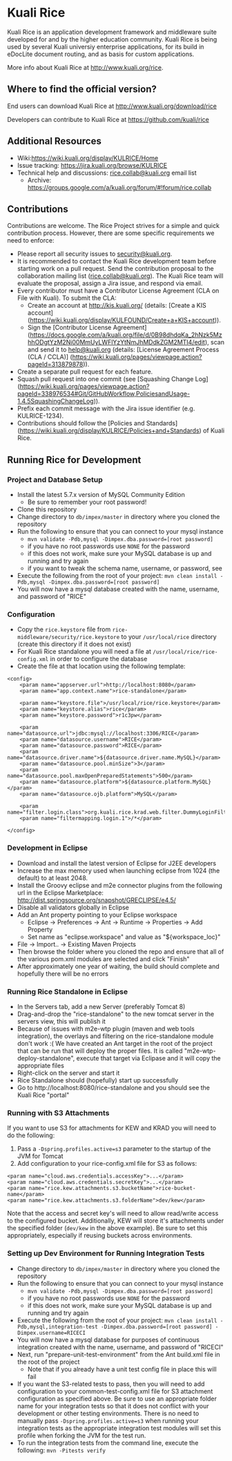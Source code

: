 # Kuali Rice

Kuali Rice is an application development framework and middleware suite developed for and by the higher education community.  Kuali Rice is being used by several Kuali universiy enterprise applications, for its build in eDocLite document routing, and as basis for custom applications.

More info about Kuali Rice at http://www.kuali.org/rice.

## Where to find the official version?

End users can download Kuali Rice at http://www.kuali.org/download/rice

Developers can contribute to Kuali Rice at https://github.com/kuali/rice

## Additional Resources

* Wiki:https://wiki.kuali.org/display/KULRICE/Home
* Issue tracking: https://jira.kuali.org/browse/KULRICE
* Technical help and discussions: rice.collab@kuali.org email list 
  * Archive: https://groups.google.com/a/kuali.org/forum/#!forum/rice.collab

## Contributions

Contributions are welcome. The Rice Project strives for a simple and quick contribution process.  However, there are some specific requirements we need to enforce:
* Please report all security issues to security@kuali.org. 
* It is recommended to contact the Kuali Rice development team before starting work on a pull request.  Send the contribution proposal to the collaboration mailing list (rice.collab@kuali.org). The Kuali Rice team will evaluate the proposal, assign a Jira issue, and respond via email.
* Every contributor must have a Contributor License Agreement (CLA on File with Kuali).  To submit the CLA:
  * Create an account at http://kis.kuali.org/ (details: [Create a KIS account] (https://wiki.kuali.org/display/KULFOUND/Create+a+KIS+account)).
  * Sign the [Contributor License Agreement] (https://docs.google.com/a/kuali.org/file/d/0B98dhdqKa_2hNzk5MzhhODgtYzM2Ni00MmUyLWFlYzYtNmJhMDdkZGM2MTI4/edit), scan and send it to help@kuali.org (details: [License Agreement Process (CLA / CCLA)] (https://wiki.kuali.org/pages/viewpage.action?pageId=313879878)).
* Create a separate pull request for each feature.
* Squash pull request into one commit (see [Squashing Change Log] (https://wiki.kuali.org/pages/viewpage.action?pageId=338976534#Git/GitHubWorkflow,PoliciesandUsage-1.4.5SquashingChangeLog)).
* Prefix each commit message with the Jira issue identifier (e.g. KULRICE-1234).
* Contributions should follow the [Policies and Standards] (https://wiki.kuali.org/display/KULRICE/Policies+and+Standards) of Kuali Rice. 

## Running Rice for Development

### Project and Database Setup

* Install the latest 5.7.x version of MySQL Community Edition
  * Be sure to remember your root password!
* Clone this repository 
* Change directory to `db/impex/master` in directory where you cloned the repository
* Run the following to ensure that you can connect to your mysql instance
  * ```mvn validate -Pdb,mysql -Dimpex.dba.password=[root password]```
  * if you have no root passwords use `NONE` for the password
  * if this does not work, make sure your MySQL database is up and running and try again
  * if you want to tweak the schema name, username, or password, see [](https://wiki.kuali.org/display/KULRICE/Load+Impex+Data+via+Maven)
* Execute the following from the root of your project:
```mvn clean install -Pdb,mysql -Dimpex.dba.password=[root password]```
* You will now have a mysql database created with the name, username, and password of "RICE"

### Configuration

* Copy the `rice.keystore` file from `rice-middleware/security/rice.keystore` to your `/usr/local/rice` directory (create this directory if it does not exist)
* For Kuali Rice standalone you will need a file at `/usr/local/rice/rice-config.xml` in order to configure the database
* Create the file at that location using the following template:
```
<config>
    <param name="appserver.url">http://localhost:8080</param>
    <param name="app.context.name">rice-standalone</param>
    
    <param name="keystore.file">/usr/local/rice/rice.keystore</param>
    <param name="keystore.alias">rice</param>
    <param name="keystore.password">r1c3pw</param>

    <param name="datasource.url">jdbc:mysql://localhost:3306/RICE</param>
    <param name="datasource.username">RICE</param>
    <param name="datasource.password">RICE</param>
    <param name="datasource.driver.name">${datasource.driver.name.MySQL}</param>
    <param name="datasource.pool.minSize">3</param>
    <param name="datasource.pool.maxOpenPreparedStatements">500</param>
    <param name="datasource.platform">${datasource.platform.MySQL}</param>
    <param name="datasource.ojb.platform">MySQL</param>
    
    <param name="filter.login.class">org.kuali.rice.krad.web.filter.DummyLoginFilter</param>
    <param name="filtermapping.login.1">/*</param>

</config>
```

### Development in Eclipse

* Download and install the latest version of Eclipse for J2EE developers
* Increase the max memory used when launching eclipse from 1024 (the default) to at least 2048.
* Install the Groovy eclipse and m2e connector plugins from the following url in the Eclipse Marketplace: http://dist.springsource.org/snapshot/GRECLIPSE/e4.5/
* Disable all validators globally in Eclipse
* Add an Ant property pointing to your Eclipse workspace
  * Eclipse -> Preferences -> Ant -> Runtime -> Properties -> Add Property
  * Set name as "eclipse.workspace" and value as "${workspace_loc}"
* File -> Import.. -> Existing Maven Projects
* Then browse the folder where you cloned the repo and ensure that all of the various pom.xml modules are selected and click "Finish"
* After approximately one year of waiting, the build should complete and hopefully there will be no errors

### Running Rice Standalone in Eclipse

* In the Servers tab, add a new Server (preferably Tomcat 8)
* Drag-and-drop the "rice-standalone" to the new tomcat server in the servers view, this will publish it
* Because of issues with m2e-wtp plugin (maven and web tools integration), the overlays and filtering on the rice-standalone module don't work :( We have created an Ant target in the root of the project that can be run that will deploy the proper files. It is called "m2e-wtp-deploy-standalone", execute that target via Eclipase and it will copy the appropriate files
* Right-click on the server and start it
* Rice Standalone should (hopefully) start up successfully
* Go to http://localhost:8080/rice-standalone and you should see the Kuali Rice "portal"

### Running with S3 Attachments

If you want to use S3 for attachments for KEW and KRAD you will need to do the following:

1. Pass a `-Dspring.profiles.active=s3` parameter to the startup of the JVM for Tomcat
2. Add configuration to your rice-config.xml file for S3 as follows:

```
<param name="cloud.aws.credentials.accessKey">...</param>
<param name="cloud.aws.credentials.secretKey">...</param>
<param name="rice.kew.attachments.s3.bucketName">rice-bucket-name</param>
<param name="rice.kew.attachments.s3.folderName">dev/kew</param>
```

Note that the access and secret key's will need to allow read/write access to the configured bucket. Additionally, KEW will store it's attachments under the specified folder (`dev/kew` in the above example). Be sure to set this appropriately, especially if reusing buckets across environments.

### Setting up Dev Environment for Running Integration Tests

* Change directory to `db/impex/master` in directory where you cloned the repository
* Run the following to ensure that you can connect to your mysql instance
  * ```mvn validate -Pdb,mysql -Dimpex.dba.password=[root password]```
  * if you have no root passwords use `NONE` for the password
  * if this does not work, make sure your MySQL database is up and running and try again
* Execute the following from the root of your project:
```mvn clean install -Pdb,mysql,integration-test -Dimpex.dba.password=[root password] -Dimpex.username=RICECI```
* You will now have a mysql database for purposes of continuous integration created with the name, username, and password of "RICECI"
* Next, run "prepare-unit-test-environment" from the Ant build.xml file in the root of the project
  * Note that if you already have a unit test config file in place this will fail
* If you want the S3-related tests to pass, then you will need to add configuration to your common-test-config.xml file for S3 attachment configuration as specified above. Be sure to use an appropriate folder name for your integration tests so that it does not conflict with your development or other testing environments. There is no need to manually pass `-Dspring.profiles.active=s3` when running your integration tests as the appropriate integration test modules will set this profile when forking the JVM for the test run.
* To run the integration tests from the command line, execute the following:
```mvn -Pitests verify```
